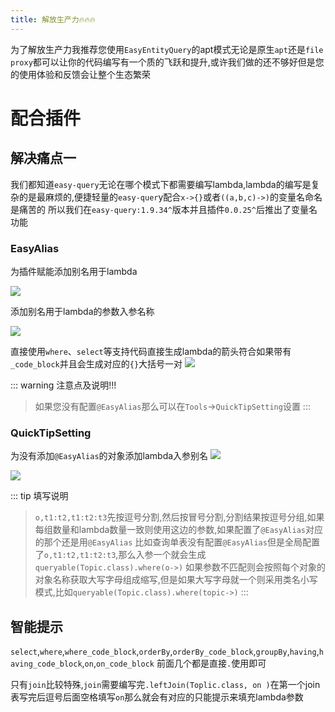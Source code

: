 ```yaml
---
title: 解放生产力🔥🔥🔥
---
```


为了解放生产力我推荐您使用`EasyEntityQuery`的apt模式无论是原生`apt`还是`file proxy`都可以让你的代码编写有一个质的飞跃和提升,或许我们做的还不够好但是您的使用体验和反馈会让整个生态繁荣

# 配合插件

## 解决痛点一

我们都知道`easy-query`无论在哪个模式下都需要编写lambda,lambda的编写是复杂的是最麻烦的,便捷轻量的`easy-quer`y配合`x->{}`或者`((a,b,c)->)`的变量名命名是痛苦的
所以我们在`easy-query:1.9.34^`版本并且插件`0.0.25^`后推出了变量名功能

### EasyAlias
为插件赋能添加别名用于lambda

<img src="/plugin-max1.jpg">

添加别名用于lambda的参数入参名称

<img src="/plugin-max2.jpg">

直接使用`where`、`select`等支持代码直接生成lambda的箭头符合如果带有`_code_block`并且会生成对应的`{}`大括号一对
<img src="/plugin-max3.jpg">


::: warning 注意点及说明!!!
> 如果您没有配置`@EasyAlias`那么可以在`Tools`->`QuickTipSetting`设置
:::

### QuickTipSetting
为没有添加`@EasyAlias`的对象添加lambda入参别名
<img src="/plugin-max4.jpg">


<img src="/plugin-max5.jpg">



::: tip 填写说明
> `o,t1:t2,t1:t2:t3`先按逗号分割,然后按冒号分割,分割结果按逗号分组,如果每组数量和lambda数量一致则使用这边的参数,如果配置了`@EasyAlias`对应的那个还是用`@EasyAlias`
比如查询单表没有配置`@EasyAlias`但是全局配置了`o,t1:t2,t1:t2:t3`,那么入参一个就会生成`queryable(Topic.class).where(o->)`
> 如果参数不匹配则会按照每个对象的对象名称获取大写字母组成缩写,但是如果大写字母就一个则采用类名小写模式,比如`queryable(Topic.class).where(topic->)`
:::


## 智能提示
`select`,`where`,`where_code_block`,`orderBy`,`orderBy_code_block`,`groupBy`,`having`,`having_code_block`,`on`,`on_code_block`
前面几个都是直接`.`使用即可

只有`join`比较特殊,`join`需要编写完`.leftJoin(Toplic.class, on )`在第一个join表写完后逗号后面空格填写`on`那么就会有对应的只能提示来填充lambda参数